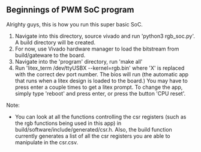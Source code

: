 ## Beginnings of PWM SoC program

Alrighty guys, this is how you run this super basic SoC.

1. Navigate into this directory, source vivado and run 'python3 rgb_soc.py'. A build directory will be created.
2. For now, use Vivado hardware manager to load the bitstream from build/gateware to the board.
3. Navigate into the 'program' directory, run 'make all'
4. Run 'litex_term /dev/ttyUSBX --kernel=rgb.bin' where 'X' is replaced with the correct dev port number. The bios will run (the automatic app that runs when a litex design is loaded to the board.) You may have to press enter a couple times to get a litex prompt. To change the app, simply type 'reboot' and press enter, or press the button 'CPU reset'.

Note: 
* You can look at all the functions controlling the csr registers (such as the rgb functions being used in this app) in build/software/include/generated/csr.h. Also, the build function currently generates a list of all the csr registers you are able to manipulate in the csr.csv. 
